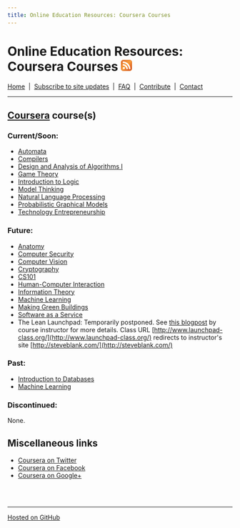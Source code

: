 ```yaml
---
title: Online Education Resources: Coursera Courses
---
```


# Online Education Resources: Coursera Courses <a href=""><img src="https://github.com/amberj/online-edu-resources/raw/gh-pages/feed-icon.png" alt="RSS Feed" /></a>
[Home](http://amberj.github.com/online-edu-resources/ "Online Educational Resources: Home") &nbsp;|&nbsp; [Subscribe to site updates](http://amberj.github.com/online-edu-resources/subscribe.html "Online Educational Resources: Subscribe to site updates") &nbsp;|&nbsp; [FAQ](http://amberj.github.com/online-edu-resources/faq.html "Online Educational Resources: FAQ") &nbsp;|&nbsp; [Contribute](http://amberj.github.com/online-edu-resources/contribute.html "Online Educational Reqources: Contribute") &nbsp;|&nbsp; [Contact](http://amberj.github.com/online-edu-resources/contact.html "Online Educational Resources: Contact")<br />

<hr />

## [Coursera](http://www.coursera.org/ "Coursera") course(s)
### Current/Soon:
* [Automata](http://amberj.github.com/online-edu-resources/coursera/automata)
* [Compilers](http://amberj.github.com/online-edu-resources/coursera/compilers)
* [Design and Analysis of Algorithms I](http://amberj.github.com/online-edu-resources/coursera/algo)
* [Game Theory](http://amberj.github.com/online-edu-resources/coursera/game-theory)
* [Introduction to Logic](http://amberj.github.com/online-edu-resources/coursera/intrologic)
* [Model Thinking](http://amberj.github.com/online-edu-resources/coursera/modelthinker)
* [Natural Language Processing](http://amberj.github.com/online-edu-resources/coursera/nlp)
* [Probabilistic Graphical Models](http://amberj.github.com/online-edu-resources/coursera/pgm)
* [Technology Entrepreneurship](http://amberj.github.com/online-edu-resources/coursera/venture)

### Future:
* [Anatomy](http://amberj.github.com/online-edu-resources/coursera/anatomy)
* [Computer Security](http://amberj.github.com/online-edu-resources/coursera/security)
* [Computer Vision](http://amberj.github.com/online-edu-resources/coursera/vision)
* [Cryptography](http://amberj.github.com/online-edu-resources/coursera/crypto)
* [CS101](http://amberj.github.com/online-edu-resources/coursera/cs101)
* [Human-Computer Interaction](http://amberj.github.com/online-edu-resources/coursera/hci)
* [Information Theory](http://amberj.github.com/online-edu-resources/coursera/infotheory)
* [Machine Learning](http://amberj.github.com/online-edu-resources/coursera/ml)
* [Making Green Buildings](http://amberj.github.com/online-edu-resources/coursera/greenbuilding)
* [Software as a Service](http://amberj.github.com/online-edu-resources/coursera/saas)
* The Lean Launchpad: Temporarily postponed. See [this blogpost](http://steveblank.com/2012/02/09/two-giant-steps-forward-for-entrepreneurs/) by course instructor for more details. Class URL [http://www.launchpad-class.org/](http://www.launchpad-class.org/) redirects to instructor's site [http://steveblank.com/](http://steveblank.com/)


### Past:
* [Introduction to Databases](http://amberj.github.com/online-edu-resources/coursera/db)
* [Machine Learning](http://amberj.github.com/online-edu-resources/coursera/ml)

### Discontinued:
None.

## Miscellaneous links
* [Coursera on Twitter](http://twitter.com/coursera)
* [Coursera on Facebook](http://facebook.com/Coursera)
* [Coursera on Google+](https://plus.google.com/111950594039269281469)

<br /><br />
<hr />

[Hosted on GitHub](https://github.com/amberj/online-edu-resources "online-edu-resources on GitHub")
